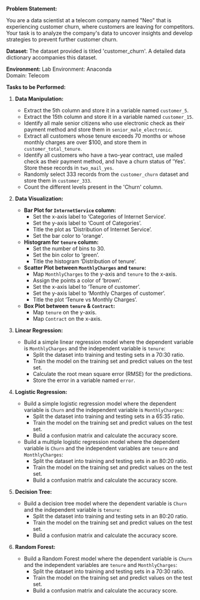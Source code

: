 **Problem Statement:**

You are a data scientist at a telecom company named "Neo" that is experiencing customer churn, where customers are leaving for competitors. Your task is to analyze the company's data to uncover insights and develop strategies to prevent further customer churn.

**Dataset:**
The dataset provided is titled 'customer_churn'. A detailed data dictionary accompanies this dataset.

**Environment:**
Lab Environment: Anaconda  
Domain: Telecom

**Tasks to be Performed:**

1. **Data Manipulation:**
   - Extract the 5th column and store it in a variable named `customer_5`.
   - Extract the 15th column and store it in a variable named `customer_15`.
   - Identify all male senior citizens who use electronic check as their payment method and store them in `senior_male_electronic`.
   - Extract all customers whose tenure exceeds 70 months or whose monthly charges are over $100, and store them in `customer_total_tenure`.
   - Identify all customers who have a two-year contract, use mailed check as their payment method, and have a churn status of 'Yes'. Store these records in `two_mail_yes`.
   - Randomly select 333 records from the `customer_churn` dataset and store them in `customer_333`.
   - Count the different levels present in the 'Churn' column.

2. **Data Visualization:**
   - **Bar Plot for `InternetService` column:**
     - Set the x-axis label to ‘Categories of Internet Service’.
     - Set the y-axis label to ‘Count of Categories’.
     - Title the plot as ‘Distribution of Internet Service’.
     - Set the bar color to 'orange'.
   - **Histogram for `tenure` column:**
     - Set the number of bins to 30.
     - Set the bin color to ‘green’.
     - Title the histogram ‘Distribution of tenure’.
   - **Scatter Plot between `MonthlyCharges` and `tenure`:**
     - Map `MonthlyCharges` to the y-axis and `tenure` to the x-axis.
     - Assign the points a color of ‘brown’.
     - Set the x-axis label to ‘Tenure of customer’.
     - Set the y-axis label to ‘Monthly Charges of customer’.
     - Title the plot ‘Tenure vs Monthly Charges’.
   - **Box Plot between `tenure` & `Contract`:**
     - Map `tenure` on the y-axis.
     - Map `Contract` on the x-axis.

3. **Linear Regression:**
   - Build a simple linear regression model where the dependent variable is `MonthlyCharges` and the independent variable is `tenure`:
     - Split the dataset into training and testing sets in a 70:30 ratio.
     - Train the model on the training set and predict values on the test set.
     - Calculate the root mean square error (RMSE) for the predictions.
     - Store the error in a variable named `error`.

4. **Logistic Regression:**
   - Build a simple logistic regression model where the dependent variable is `Churn` and the independent variable is `MonthlyCharges`:
     - Split the dataset into training and testing sets in a 65:35 ratio.
     - Train the model on the training set and predict values on the test set.
     - Build a confusion matrix and calculate the accuracy score.
   - Build a multiple logistic regression model where the dependent variable is `Churn` and the independent variables are `tenure` and `MonthlyCharges`:
     - Split the dataset into training and testing sets in an 80:20 ratio.
     - Train the model on the training set and predict values on the test set.
     - Build a confusion matrix and calculate the accuracy score.

5. **Decision Tree:**
   - Build a decision tree model where the dependent variable is `Churn` and the independent variable is `tenure`:
     - Split the dataset into training and testing sets in an 80:20 ratio.
     - Train the model on the training set and predict values on the test set.
     - Build a confusion matrix and calculate the accuracy score.

6. **Random Forest:**
   - Build a Random Forest model where the dependent variable is `Churn` and the independent variables are `tenure` and `MonthlyCharges`:
     - Split the dataset into training and testing sets in a 70:30 ratio.
     - Train the model on the training set and predict values on the test set.
     - Build a confusion matrix and calculate the accuracy score.
